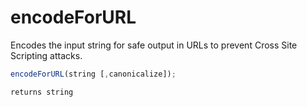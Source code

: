 # encodeForURL

Encodes the input string for safe output in URLs to prevent Cross Site Scripting attacks.

```javascript
encodeForURL(string [,canonicalize]);
```

```javascript
returns string
```
